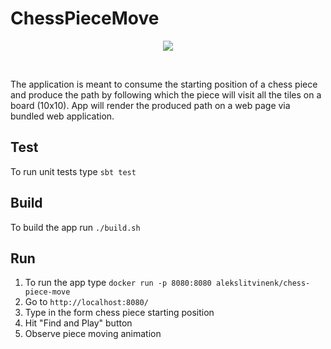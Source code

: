 # ChessPieceMove

<p align=center><img src="https://alekslitvinenk.github.io/piece-moves/greed.png"></p><br>

The application is meant to consume the starting position of a chess piece and produce the path by following which
the piece will visit all the tiles on a board (10x10). App will render the produced path on a web page
via bundled web application.

## Test
To run unit tests type `sbt test`

## Build
To build the app run `./build.sh`

## Run
1. To run the app type `docker run -p 8080:8080 alekslitvinenk/chess-piece-move`
2. Go to `http://localhost:8080/`
3. Type in the form chess piece starting position
4. Hit "Find and Play" button
5. Observe piece moving animation
